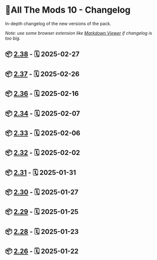 
# 📌All The Mods 10 - Changelog

In-depth changelog of the new versions of the pack.

_Note: use some browser extension like [Markdown Viewer](https://chromewebstore.google.com/detail/markdown-viewer/ckkdlimhmcjmikdlpkmbgfkaikojcbjk) if changelog is too big._
## 📦 [2.38] - 🗓️ 2025-02-27

## 📦 [2.37] - 🗓️ 2025-02-26

## 📦 [2.36] - 🗓️ 2025-02-16

## 📦 [2.34] - 🗓️ 2025-02-07

## 📦 [2.33] - 🗓️ 2025-02-06

## 📦 [2.32] - 🗓️ 2025-02-02

## 📦 [2.31] - 🗓️ 2025-01-31

## 📦 [2.30] - 🗓️ 2025-01-27

## 📦 [2.29] - 🗓️ 2025-01-25

## 📦 [2.28] - 🗓️ 2025-01-23

## 📦 [2.26] - 🗓️ 2025-01-22

[2.26]: ./changelogs/CHANGELOG-ATM10-2.25-2.26.md
[2.28]: ./changelogs/CHANGELOG-ATM10-2.26-2.28.md
[2.29]: ./changelogs/CHANGELOG-ATM10-2.28-2.29.md
[2.30]: ./changelogs/CHANGELOG-ATM10-2.29-2.30.md
[2.31]: ./changelogs/CHANGELOG-ATM10-2.30-2.31.md
[2.32]: ./changelogs/CHANGELOG-ATM10-2.31-2.32.md
[2.33]: ./changelogs/CHANGELOG-ATM10-2.32-2.33.md
[2.34]: ./changelogs/CHANGELOG-ATM10-2.33-2.34.md
[2.36]: ./changelogs/CHANGELOG-ATM10-2.34-2.36.md
[2.37]: ./changelogs/CHANGELOG-ATM10-2.36-2.37.md
[2.38]: ./changelogs/CHANGELOG-ATM10-2.37-2.38.md
